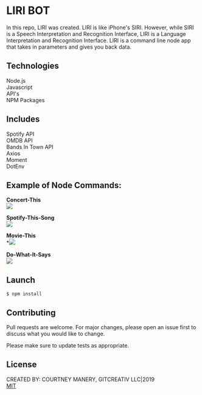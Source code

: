 # LIRI BOT

In this repo, LIRI was created. LIRI is like iPhone's SIRI. However, while SIRI is a Speech Interpretation and Recognition Interface, LIRI is a Language Interpretation and Recognition Interface. LIRI is a command line node app that takes in parameters and gives you back data.

## Technologies
Node.js<br>
Javascript<br>
API's<br>
NPM Packages<br>

## Includes
Spotify API<br>
OMDB API<br>
Bands In Town API<br>
Axios<br>
Moment<br>
DotEnv<br>

## Example of Node Commands:
<strong>Concert-This</strong><br>
![](https://media.giphy.com/media/W0Qtc31BghiuvGKssU/giphy.gif)

<strong>Spotify-This-Song</strong><br>
![](https://media.giphy.com/media/KzzTpwZZx256gdXVJU/giphy.gif)

<strong>Movie-This</strong><br>
*![](https://media.giphy.com/media/horcaVRe8xKmIOhNSq/giphy.gif)

<strong>Do-What-It-Says</strong><br>
![](https://media.giphy.com/media/igyNXR97ebXOJAEYZF/giphy.gif)


## Launch
```
$ npm install
```

## Contributing
Pull requests are welcome. For major changes, please open an issue first to discuss what you would like to change.

Please make sure to update tests as appropriate.

## License
CREATED BY: COURTNEY MANERY, GITCREATIV LLC|2019<br>
[MIT](https://choosealicense.com/licenses/mit/)